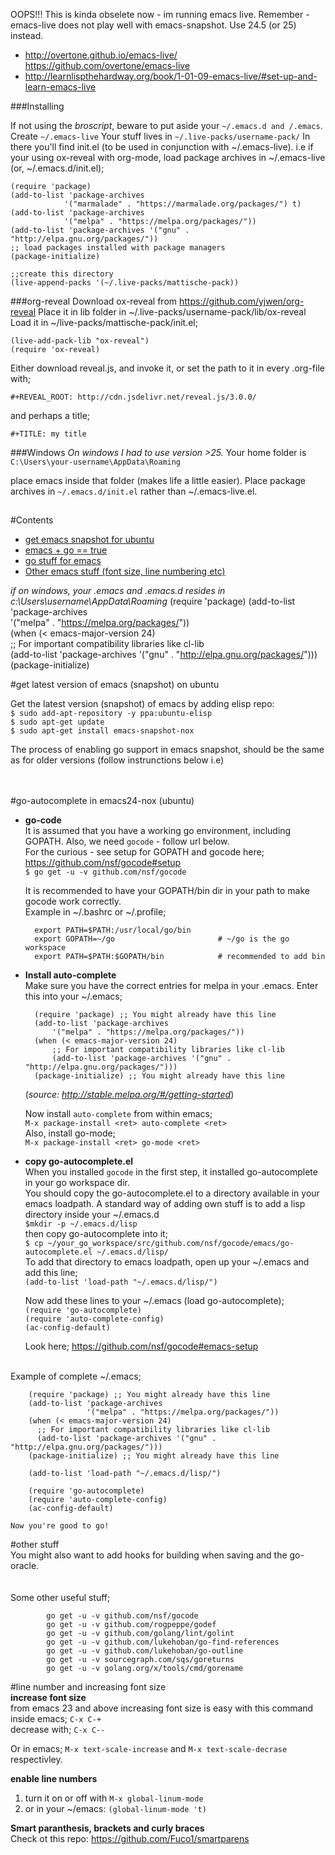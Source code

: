 OOPS!!!
This is kinda obselete now - im running emacs live.
Remember - emacs-live does not play well with emacs-snapshot. Use 24.5 (or 25) instead.
- http://overtone.github.io/emacs-live/
  https://github.com/overtone/emacs-live
- http://learnlispthehardway.org/book/1-01-09-emacs-live/#set-up-and-learn-emacs-live



###Installing

If not using the *broscript*, beware to put aside your `~/.emacs.d and /.emacs`.
Create `~/.emacs-live`
Your stuff lives in `~/.live-packs/username-pack/`
In there you'll find init.el (to be used in conjunction with ~/.emacs-live).
i.e if your using ox-reveal with org-mode, load package archives in ~/.emacs-live (or, ~/.emacs.d/init.el);

```
(require 'package)
(add-to-list 'package-archives    
			'("marmalade" . "https://marmalade.org/packages/") t) 
(add-to-list 'package-archives    
			'("melpa" . "https://melpa.org/packages/")) 
(add-to-list 'package-archives '("gnu" . "http://elpa.gnu.org/packages/"))
;; load packages installed with package managers
(package-initialize)

;;create this directory
(live-append-packs '(~/.live-packs/mattische-pack))
```


###org-reveal
Download ox-reveal from https://github.com/yjwen/org-reveal
Place it in lib folder in ~/.live-packs/username-pack/lib/ox-reveal
Load it in ~/live-packs/mattische-pack/init.el;
```
(live-add-pack-lib "ox-reveal")
(require 'ox-reveal)
```
Either download reveal.js, and invoke it, or set the path to it in every .org-file with;

`#+REVEAL_ROOT: http://cdn.jsdelivr.net/reveal.js/3.0.0/`

and perhaps a title;

`#+TITLE: my title` 


###Windows
_On windows I had to use version >25._
Your home folder is
`C:\Users\your-username\AppData\Roaming`

place emacs inside that folder (makes life a little easier).
Place package archives in `~/.emacs.d/init.el` rather than ~/.emacs-live.el.


##



#Contents  
+ <a href="https://github.com/mattische/emacs/blob/master/README.md#get-latest-version-of-emacs-snapshot-on-ubuntu">get emacs snapshot for ubuntu</a> 
+ <a href="https://github.com/mattische/emacs/blob/master/README.md#go-autocomplete-in-emacs24-nox-ubuntu">emacs + go == true</a>
+ <a href="https://github.com/mattische/emacs/blob/master/README.md#other-stuff">go stuff for emacs</a>
+ <a href="https://github.com/mattische/emacs/blob/master/README.md#line-number-and-increasing-font-size">Other emacs stuff (font size, line numbering etc)</a>

_if on windows, your .emacs and .emacs.d resides in c:\Users\username\AppData\Roaming_
(require 'package)
		(add-to-list 'package-archives    
			'("melpa" . "https://melpa.org/packages/"))    
		(when (< emacs-major-version 24)  
			;; For important compatibility libraries like cl-lib  
			(add-to-list 'package-archives '("gnu" . "http://elpa.gnu.org/packages/")))    
		(package-initialize)


#get latest version of emacs (snapshot) on ubuntu  

Get the latest version (snapshot) of emacs by adding elisp repo:  
	`$ sudo add-apt-repository -y ppa:ubuntu-elisp`  
	`$ sudo apt-get update`  
	`$ sudo apt-get install emacs-snapshot-nox`

The process of enabling go support in emacs snapshot, should be the same as for older versions (follow instrunctions below i.e)  
<br>
<br>

#go-autocomplete in emacs24-nox (ubuntu)
+ **go-code**  
   It is assumed that you have a working go environment, including GOPATH. Also, we need `gocode` - follow url below.    
   For the curious - see setup for GOPATH and gocode here; https://github.com/nsf/gocode#setup  
   `$ go get -u -v github.com/nsf/gocode`  

   It is recommended to have your GOPATH/bin dir in your path to make gocode work correctly.  
   Example in ~/.bashrc or ~/.profile;  
   
		export PATH=$PATH:/usr/local/go/bin  
		export GOPATH=~/go                       # ~/go is the go workspace
		export PATH=$PATH:$GOPATH/bin            # recommended to add bin   

+ **Install auto-complete**  
   Make sure you have the correct entries for melpa in your .emacs. Enter this into your ~/.emacs;  

		(require 'package) ;; You might already have this line  
		(add-to-list 'package-archives    
			'("melpa" . "https://melpa.org/packages/"))    
		(when (< emacs-major-version 24)  
			;; For important compatibility libraries like cl-lib  
			(add-to-list 'package-archives '("gnu" . "http://elpa.gnu.org/packages/")))    
		(package-initialize) ;; You might already have this line  
		
	(_source: http://stable.melpa.org/#/getting-started_)
	
	Now install `auto-complete` from within emacs;  
	`M-x package-install <ret> auto-complete <ret>`  
	Also, install go-mode;  
	`M-x package-install <ret> go-mode <ret>`  

+ **copy go-autocomplete.el**  
   When you installed `gocode` in the first step, it installed go-autocomplete in your go workspace dir.  
   You should copy the go-autocomplete.el to a directory available in your emacs loadpath. A standard way of adding own stuff is to add a lisp directory inside your ~/.emacs.d    
  `$mkdir -p ~/.emacs.d/lisp`  
   then copy go-autocomplete into it;  
   `$ cp ~/your_go_workspace/src/github.com/nsf/gocode/emacs/go-autocomplete.el ~/.emacs.d/lisp/`  
   To add that directory to emacs loadpath, open up your ~/.emacs and add this line;  
   `(add-to-list 'load-path "~/.emacs.d/lisp/")`  
    
   Now add these lines to your ~/.emacs (load go-autocomplete);  
		`(require 'go-autocomplete)`  
		`(require 'auto-complete-config)`  
		`(ac-config-default)` 

   Look here; https://github.com/nsf/gocode#emacs-setup  
<br>
   Example of complete ~/.emacs;  

		(require 'package) ;; You might already have this line
		(add-to-list 'package-archives
		             '("melpa" . "https://melpa.org/packages/"))
		(when (< emacs-major-version 24)
		  ;; For important compatibility libraries like cl-lib
		  (add-to-list 'package-archives '("gnu" . "http://elpa.gnu.org/packages/")))
		(package-initialize) ;; You might already have this line
		
		(add-to-list 'load-path "~/.emacs.d/lisp/")
		
		(require 'go-autocomplete)
		(require 'auto-complete-config)
		(ac-config-default)

	Now you're good to go!


#other stuff  
You might also want to add hooks for building when saving and the go-oracle.  
<br>
<br>
Some other useful stuff;  

			go get -u -v github.com/nsf/gocode  
			go get -u -v github.com/rogpeppe/godef  
			go get -u -v github.com/golang/lint/golint  
			go get -u -v github.com/lukehoban/go-find-references  
			go get -u -v github.com/lukehoban/go-outline  
			go get -u -v sourcegraph.com/sqs/goreturns  
			go get -u -v golang.org/x/tools/cmd/gorename  

#line number and increasing font size  
**increase font size**  
from emacs 23 and above increasing font size is easy with this command inside emacs;
	`C-x C-+`  
decrease with;
	`C-x C--`  
	
Or in emacs; `M-x text-scale-increase` and `M-x text-scale-decrase` respectivley.   


**enable line numbers**  
1. turn it on or off with  `M-x global-linum-mode`  
2. or in your ~/emacs: `(global-linum-mode 't)`  


**Smart paranthesis, brackets and curly braces**  
Check ot this repo: https://github.com/Fuco1/smartparens


